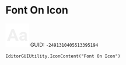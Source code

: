 # Font On Icon
![](/img/Font%20On%20Icon.png)
GUID: `-2491310405513395194`
```
EditorGUIUtility.IconContent("Font On Icon")
```
